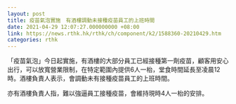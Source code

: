 ```yaml
---
layout: post
title: 疫苗氣泡實施　有酒樓調動未接種疫苗員工的上班時間
date: 2021-04-29 12:07:27.000000000 +08:00
link: https://news.rthk.hk/rthk/ch/component/k2/1588360-20210429.htm
categories: rthk
---
```


「疫苗氣泡」今日起實施，有酒樓的大部分員工已經接種第一劑疫苗，顧客用安心出行，可以放寬營業限制，在特定範圍內提供6人一枱，堂食時間延長至凌晨12時。酒樓負責人表示，會調動未有接種疫苗員工的上班時間。

亦有酒樓負責人指，難以強逼員工接種疫苗，會維持現時4人一枱的安排。
